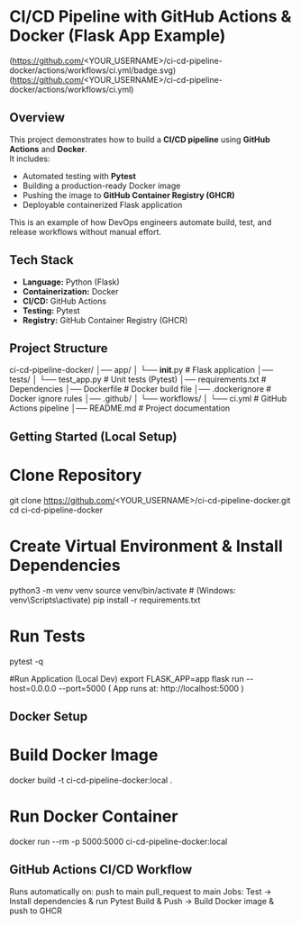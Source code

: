 # CI/CD Pipeline with GitHub Actions & Docker (Flask App Example)

(https://github.com/<YOUR_USERNAME>/ci-cd-pipeline-docker/actions/workflows/ci.yml/badge.svg)(https://github.com/<YOUR_USERNAME>/ci-cd-pipeline-docker/actions/workflows/ci.yml)

## Overview
This project demonstrates how to build a **CI/CD pipeline** using **GitHub Actions** and **Docker**.  
It includes:
- Automated testing with **Pytest**
- Building a production-ready Docker image
- Pushing the image to **GitHub Container Registry (GHCR)**
- Deployable containerized Flask application

This is an example of how DevOps engineers automate build, test, and release workflows without manual effort.


## Tech Stack
- **Language:** Python (Flask)
- **Containerization:** Docker
- **CI/CD:** GitHub Actions
- **Testing:** Pytest
- **Registry:** GitHub Container Registry (GHCR)


## Project Structure
ci-cd-pipeline-docker/
│── app/
│   └── __init__.py        # Flask application
│── tests/
│   └── test_app.py        # Unit tests (Pytest)
│── requirements.txt       # Dependencies
│── Dockerfile             # Docker build file
│── .dockerignore          # Docker ignore rules
│── .github/
│   └── workflows/
│       └── ci.yml         # GitHub Actions pipeline
│── README.md              # Project documentation


## Getting Started (Local Setup)
# Clone Repository
git clone https://github.com/<YOUR_USERNAME>/ci-cd-pipeline-docker.git
cd ci-cd-pipeline-docker

# Create Virtual Environment & Install Dependencies
python3 -m venv venv
source venv/bin/activate   # (Windows: venv\Scripts\activate)
pip install -r requirements.txt

# Run Tests
pytest -q

#Run Application (Local Dev)
export FLASK_APP=app
flask run --host=0.0.0.0 --port=5000
( App runs at: http://localhost:5000 )

## Docker Setup
# Build Docker Image
docker build -t ci-cd-pipeline-docker:local .

# Run Docker Container
docker run --rm -p 5000:5000 ci-cd-pipeline-docker:local

## GitHub Actions CI/CD Workflow
Runs automatically on:
                       push to main
                       pull_request to main
Jobs:
  Test → Install dependencies & run Pytest
  Build & Push → Build Docker image & push to GHCR
